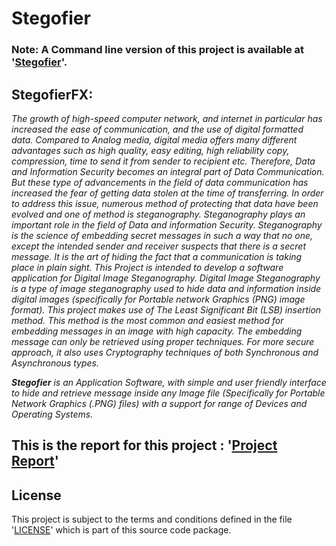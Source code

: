 # Stegofier

### Note: A Command line version of this project is available at '[Stegofier](https://github.com/Master-COLLiDER/stegofier)'.

## StegofierFX:
*The growth of high-speed computer network, and internet in particular has increased the ease of communication, and the use of digital formatted data. Compared to Analog media, digital media offers many different advantages such as high quality, easy editing, high reliability copy, compression, time to send it from sender to recipient etc. Therefore, Data and Information Security becomes an integral part of Data Communication. But these type of advancements in the field of data communication has increased the fear of getting data stolen at the time of transferring. In order to address this issue, numerous method of protecting that data have been evolved and one of method is steganography. Steganography plays an important role in the field of Data and information Security. Steganography is the science of embedding secret messages in such a way that no one, except the intended sender and receiver suspects that there is a secret message. It is the art of hiding the fact that a communication is taking place in plain sight. This Project is intended to develop a software application for Digital Image Steganography. Digital Image Steganography is a type of image steganography used to hide data and information inside digital images (specifically for Portable network Graphics (PNG) image format). This project makes use of The Least Significant Bit (LSB) insertion method. This method is the most common and easiest method for embedding messages in an image with high capacity. The embedding message can only be retrieved using proper techniques. For more secure approach, it also uses Cryptography techniques of both Synchronous and Asynchronous types.*

***Stegofier** is an Application Software, with simple and user friendly interface to hide and retrieve message inside any Image file (Specifically for Portable Network Graphics (.PNG) files) with a support for range of Devices and Operating Systems.*

## This is the report for this project : '[Project Report](https://github.com/Master-COLLiDER/stegofierfx/raw/master/Project%20Report.pdf)'

## License
This project is subject to the terms and conditions defined in the file '[LICENSE](LICENSE)' which is part of this source code package.
